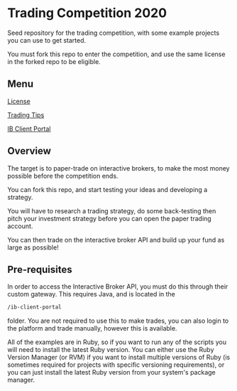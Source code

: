 # Trading Competition 2020

Seed repository for the trading competition, with some example projects you can use to get started.

You must fork this repo to enter the competition, and use the same license in the forked repo to be eligible.

## Menu

[License](LICENSE)

[Trading Tips](TRADING.md)

[IB Client Portal](IB-CLIENT-PORTAL.md)

## Overview

The target is to paper-trade on interactive brokers, to make the most money possible before the competition ends.

You can fork this repo, and start testing your ideas and developing a strategy.

You will have to research a trading strategy, do some back-testing then pitch your investment strategy before you can open the paper trading account.

You can then trade on the interactive broker API and build up your fund as large as possible!

## Pre-requisites

In order to access the Interactive Broker API, you must do this through their custom gateway.  This requires Java, and is located in the

```bash
/ib-client-portal
```

folder.  You are not required to use this to make trades, you can also login to the platform and trade manually, however this is available.

All of the examples are in Ruby, so if you want to run any of the scripts you will need to install the latest Ruby version.  You can either use the Ruby Version Manager (or RVM) if you want to install multiple versions of Ruby (is sometimes required for projects with specific versioning requirements), or you can just install the latest Ruby version from your system's package manager.
